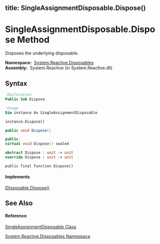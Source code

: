 title: SingleAssignmentDisposable.Dispose()
---
# SingleAssignmentDisposable.Dispose Method

Disposes the underlying disposable.

**Namespace:**  [System.Reactive.Disposables](System.Reactive.Disposables/System.Reactive.Disposables)  
**Assembly:**  System.Reactive (in System.Reactive.dll)

## Syntax

```vb
'Declaration
Public Sub Dispose
```

```vb
'Usage
Dim instance As SingleAssignmentDisposable

instance.Dispose()
```

```csharp
public void Dispose()
```

```c++
public:
virtual void Dispose() sealed
```

```fsharp
abstract Dispose : unit -> unit 
override Dispose : unit -> unit 
```

```jscript
public final function Dispose()
```

#### Implements

[IDisposable.Dispose()](https://msdn.microsoft.com/en-us/library/es4s3w1d)

## See Also

#### Reference

[SingleAssignmentDisposable Class](SingleAssignmentDisposable/SingleAssignmentDisposable)

[System.Reactive.Disposables Namespace](System.Reactive.Disposables/System.Reactive.Disposables)





